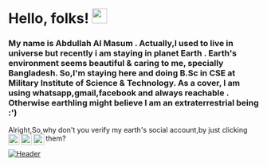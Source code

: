# Hello, folks! <img src="https://raw.githubusercontent.com/MartinHeinz/MartinHeinz/master/wave.gif" width="30px">
### My name is Abdullah Al Masum . Actually,I used to live in universe but recently i am staying in planet Earth . Earth's environment seems beautiful & caring to me, specially Bangladesh. So,I'm staying here and doing B.Sc in CSE at Military Institute of Science & Technology. As a cover, I am using whatsapp,gmail,facebook and always reachable . Otherwise earthling might believe I am an extraterrestrial being :') <br/>
Alright,So,why don't you verify my earth's social account,by just clicking them? 
<a target="_blank" href="https://api.whatsapp.com/send?phone=8801551805248">
  <img align="left" alt="Whatsapp" width="22px" src="https://cdn.jsdelivr.net/npm/simple-icons@v3/icons/whatsapp.svg" /></a> 
  <a target="_blank" href="mailto:abdullahmasum6035@gmail.com">
  <img alt="Gmail" align="left" width="22px" src="https://cdn.jsdelivr.net/npm/simple-icons@v3/icons/gmail.svg" /></a> 
  <a target="_blank" href="https://www.facebook.com/profile.php?id=100015653296778">
  <img alt="Facebook" align="left" width="22px" src="https://cdn.jsdelivr.net/npm/simple-icons@v3/icons/facebook.svg" /></a> <br/>

[![Header](https://raw.githubusercontent.com/MartinHeinz/MasumBhai/MasumBhai/readme_header.png "Header")](https://github.com/MasumBhai)
<!--
**MasumBhai/MasumBhai** is a ✨ _special_ ✨ repository because its `README.md` (this file) appears on your GitHub profile.

Here are some ideas to get you started:

- 🔭 I’m currently working on ...
- 🌱 I’m currently learning ...
- 👯 I’m looking to collaborate on ...
- 🤔 I’m looking for help with ...
- 💬 Ask me about ...
- 📫 How to reach me: ...
- 😄 Pronouns: ...
- ⚡ Fun fact: ...
-->
